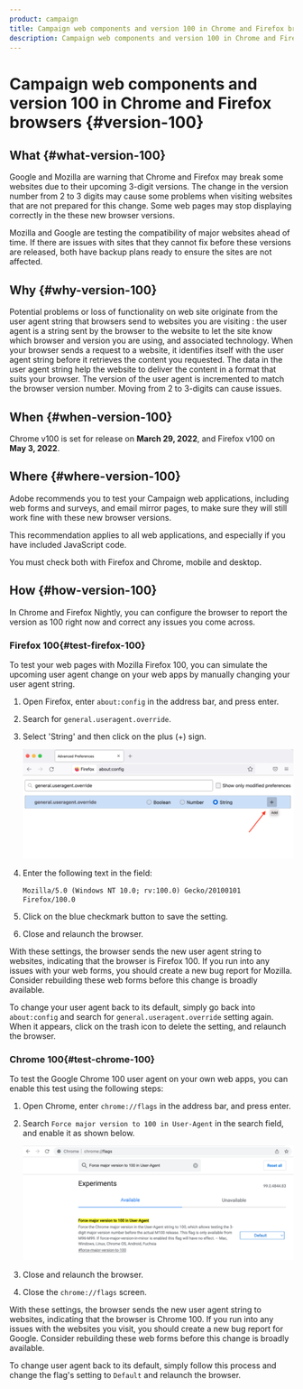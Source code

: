 ```yaml
---
product: campaign
title: Campaign web components and version 100 in Chrome and Firefox browsers
description: Campaign web components and version 100 in Chrome and Firefox browsers
---
```

# Campaign web components and version 100 in Chrome and Firefox browsers {#version-100}

## What {#what-version-100}

Google and Mozilla are warning that Chrome and Firefox may break some websites due to their upcoming 3-digit versions.
The change in the version number from 2 to 3 digits may cause some problems when visiting websites that are not prepared for this change. Some web pages may stop displaying correctly in the these new browser versions.

Mozilla and Google are testing the compatibility of major websites ahead of time. If there are issues with sites that they cannot fix before these versions are released, both have backup plans ready to ensure the sites are not affected.

## Why {#why-version-100}

Potential problems or loss of functionality on web site originate from the user agent string that browsers send to websites you are visiting : the user agent is a string sent by the browser to the website to let the site know which browser and version you are using, and associated technology. When your browser sends a request to a website, it identifies itself with the user agent string before it retrieves the content you requested. The data in the user agent string help the website to deliver the content in a format that suits your browser. The version of the user agent is incremented to match the browser version number. Moving from 2 to 3-digits can cause issues.

## When {#when-version-100}

Chrome v100 is set for release on **March 29, 2022**, and Firefox v100 on **May 3, 2022**.

## Where {#where-version-100}

Adobe recommends you to test your Campaign web applications, including web forms and surveys, and email mirror pages, to make sure they will still work fine with these new browser versions. 

This recommendation applies to all web applications, and especially if you have included JavaScript code. 

You must check both with Firefox and Chrome, mobile and desktop.

## How {#how-version-100}

In Chrome and Firefox Nightly, you can configure the browser to report the version as 100 right now and correct any issues you come across.

### Firefox 100{#test-firefox-100}

To test your web pages with Mozilla Firefox 100, you can simulate the upcoming user agent change on your web apps by manually changing your user agent string.

1. Open Firefox, enter `about:config` in the address bar, and press enter.
1. Search for `general.useragent.override`.
1. Select 'String' and then click on the plus (+) sign.
    
    ![](assets/force-user-agent-firefox.png) 

1. Enter the following text in the field: 

    ```
    Mozilla/5.0 (Windows NT 10.0; rv:100.0) Gecko/20100101 Firefox/100.0
    ```

1. Click on the blue checkmark button to save the setting.
1. Close and relaunch the browser.

With these settings, the browser sends the new user agent string to websites, indicating that the browser is Firefox 100. If you run into any issues with your web forms, you should create a new bug report for Mozilla. Consider rebuilding these web forms before this change is broadly available.

To change your user agent back to its default, simply go back into `about:config` and search for `general.useragent.override` setting again.  When it appears, click on the trash icon to delete the setting, and relaunch the browser.

### Chrome 100{#test-chrome-100}

To test the Google Chrome 100 user agent on your own web apps, you can enable this test using the following steps:

1. Open Chrome, enter `chrome://flags` in the address bar, and press enter.
1. Search `Force major version to 100 in User-Agent` in the search field, and enable it as shown below.

    ![](assets/force-user-agent-chrome.png) 

1. Close and relaunch the browser.
1. Close the `chrome://flags` screen.

With these settings, the browser sends the new user agent string to websites, indicating that the browser is Chrome 100. If you run into any issues with the websites you visit, you should create a new bug report for Google. Consider rebuilding these web forms before this change is broadly available.

To change user agent back to its default, simply follow this process and change the flag's setting to `Default` and relaunch the browser.
